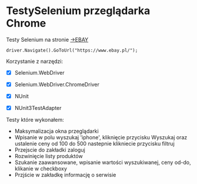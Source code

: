 # TestySelenium przeglądarka Chrome

Testy Selenium na stronie [->EBAY](http://ebay.pl)


``` 
driver.Navigate().GoToUrl("https://www.ebay.pl/");   
```

Korzystanie z narzędzi:
- [x] Selenium.WebDriver
- [x] Selenium.WebDriver.ChromeDriver
- [x] NUnit
- [x] NUnit3TestAdapter


Testy które wykonałem:

* Maksymalizacja okna przeglądarki
* Wpisanie w polu wyszukaj 'iphone', kliknięcie przycisku Wyszukaj oraz ustalenie ceny od 100 do 500 nastepnie klikniecie przycisku filtruj
* Przejscie do zakładki zaloguj
* Rozwinięcie listy produktów
* Szukanie zaawansowane, wpisanie wartości wyszukiwanej, ceny od-do, klikanie w checkboxy
* Przjście w zakładkę informację o serwisie


